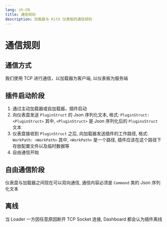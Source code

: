 ```yaml
---
lang: zh-CN
title: 通信规则
description: 加载器与 KitX 仪表板的通信规则
---
```


# 通信规则

## 通信方式

我们使用 TCP 进行通信，以加载器为客户端, 以仪表板为服务端

## 插件启动阶段

1. 通过主动加载器或自加载器，插件启动
3. 向仪表盘发送 `PluginStruct` 的 Json 序列化文本, 格式: `PluginStruct: <PluginStruct>`
   其中, `<PluginStruct>` 是 Json 序列化后的 `PluginsStruct` 文本
4. 仪表盘接收到 `PluginStruct` 之后, 向加载器发送插件的工作路径, 格式: `WorkPath: <WorkPath>`
   其中, `<WorkPath>` 是一个路径, 插件应该在这个路径下存放配置文件以及临时数据等
5. 自由通信开始

## 自由通信阶段

仪表盘与加载器之间现在可以双向通信, 通信内容必须是 `Command` 类的 Json 序列化文本

## 离线

当 Loader 一方因任意原因断开 TCP Socket 连接, Dashboard 都会认为插件离线
